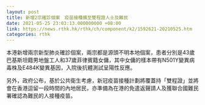 ```yaml
---
layout: post
title: 新增2宗確診個案　疫苗接種擴至雙程證人士及難民
date: 2021-05-25 23:03:13.000000000 +08:00
link: https://news.rthk.hk/rthk/ch/component/k2/1592621-20210525.htm
categories: rthk
---
```


本港新增兩宗新型肺炎確診個案，兩宗都是源頭不明本地個案，患者分別是43歲巴基斯坦籍男地盤工人和37歲菲律賓籍女傭，其中女傭的樣本帶有N501Y變異病毒株及E484K變異基因，入院後抗體測試呈陽性反應。

另外，政府公布，基於公共衛生考慮，新冠疫苗接種計劃將覆蓋持「雙程證」並將會在香港逗留一段時間的內地居民，亦準備為在港的免遣返聲請人及獲聯合國難民署確認為難民的人接種疫苗。
